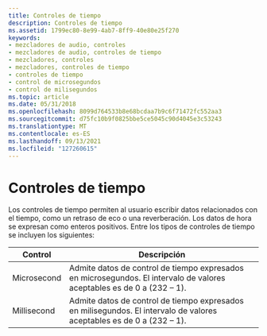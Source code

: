 ```yaml
---
title: Controles de tiempo
description: Controles de tiempo
ms.assetid: 1799ec80-8e99-4ab7-8ff9-40e80e25f270
keywords:
- mezcladores de audio, controles
- mezcladores de audio, controles de tiempo
- mezcladores, controles
- mezcladores, controles de tiempo
- controles de tiempo
- control de microsegundos
- control de milisegundos
ms.topic: article
ms.date: 05/31/2018
ms.openlocfilehash: 8099d764533b8e68bcdaa7b9c6f71472fc552aa3
ms.sourcegitcommit: d75fc10b9f0825bbe5ce5045c90d4045e3c53243
ms.translationtype: MT
ms.contentlocale: es-ES
ms.lasthandoff: 09/13/2021
ms.locfileid: "127260615"
---
```

# <a name="time-controls"></a>Controles de tiempo

Los controles de tiempo permiten al usuario escribir datos relacionados con el tiempo, como un retraso de eco o una reverberación. Los datos de hora se expresan como enteros positivos. Entre los tipos de controles de tiempo se incluyen los siguientes:



| Control     | Descripción                                                                                            |
|-------------|--------------------------------------------------------------------------------------------------------|
| Microsecond | Admite datos de control de tiempo expresados en microsegundos. El intervalo de valores aceptables es de 0 a (232 – 1). |
| Millisecond | Admite datos de control de tiempo expresados en milisegundos. El intervalo de valores aceptables es de 0 a (232 – 1). |



 

 

 




